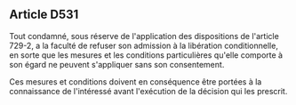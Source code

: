 Article D531
----
Tout condamné, sous réserve de l'application des dispositions de l'article
729-2, a la faculté de refuser son admission à la libération conditionnelle, en
sorte que les mesures et les conditions particulières qu'elle comporte à son
égard ne peuvent s'appliquer sans son consentement.

Ces mesures et conditions doivent en conséquence être portées à la connaissance
de l'intéressé avant l'exécution de la décision qui les prescrit.
